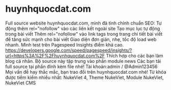 # huynhquocdat.com
Full source website huynhquocdat.com, mình đã tinh chỉnh chuẩn SEO:
Tự động thêm rel="nofollow" vào các liên kết ngoài site
Tạo mục lục tự động trong bài viết
Thêm rel="nofollow" vào link tags trong trang chi tiết bài viết để tăng sức mạnh cho bài viết
Giao diện đơn giản, nhẹ, tốc độ load web nhanh. Mình test trên Pagespeed Insights điểm khá cao. https://developers.google.com/speed/pagespeed/insights/?url=https%3A%2F%2Fhuynhquocdat.com%2F
Thích hợp cho các bạn làm blog cá nhân.
Bộ source này tập trung vào phần module news
Các bạn tải full source tại phần đính kèm file nhé!
Tài khoản:admin / @Admin123456
Mọi vấn đề hay thắc mắc, bạn trao đổi trên huynhquocdat.com nhé!
Từ khóa được tiềm kiếm nhiều nhất:  NukeViet 4, Theme NukeViet, Module NukeViet, NukeViet CMS
